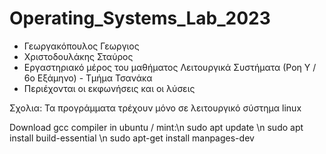 # Operating_Systems_Lab_2023

- Γεωργακόπουλος Γεωργιος 
- Χριστοδουλάκης Σταύρος 
- Eργαστηριακό μέρος του μαθήματος Λειτουργικά Συστήματα (Ροη Υ / 6o Εξάμηνο) - Τμήμα Τσανάκα
- Περιέχονται οι εκφωνήσεις και οι λύσεις

Σχολια:
Τα προγράμματα τρέχουν μόνο σε λειτουργικό σύστημα linux 

Download gcc compiler in ubuntu / mint:\n
sudo apt update \n
sudo apt install build-essential \n
sudo apt-get install manpages-dev
